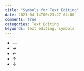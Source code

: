 ```yaml
---
title: "Symbols for Text Editing"
date: 2021-04-14T00:23:27-04:00
comments: true
categories: Text Editing
keywords: text editing, symbols
---
```


- —
- →
- ←
- ↑
- ↓
